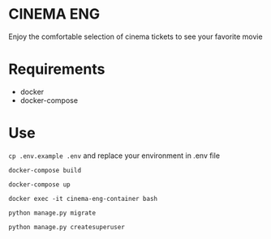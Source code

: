 # CINEMA ENG

Enjoy the comfortable selection of cinema tickets to see your favorite movie

# Requirements

- docker
- docker-compose

# Use

`cp .env.example .env` and replace your environment in .env file

`docker-compose build`

`docker-compose up`

`docker exec -it cinema-eng-container bash`

`python manage.py migrate`

`python manage.py createsuperuser`
